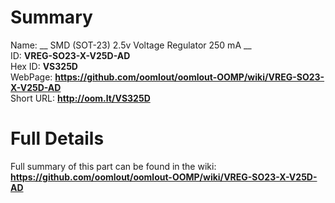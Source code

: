 
Summary
=================
  
Name: __ SMD (SOT-23) 2.5v Voltage Regulator 250 mA __    
ID: __VREG-SO23-X-V25D-AD__   
Hex ID: __VS325D__   
WebPage: __https://github.com/oomlout/oomlout-OOMP/wiki/VREG-SO23-X-V25D-AD__   
Short URL: __http://oom.lt/VS325D__   

Full Details
==========================
Full summary of this part can be found in the wiki:   
__https://github.com/oomlout/oomlout-OOMP/wiki/VREG-SO23-X-V25D-AD__    


